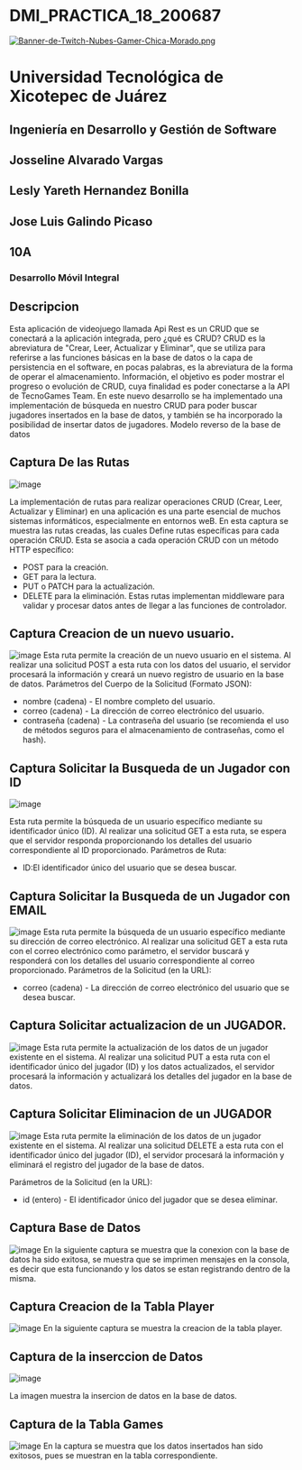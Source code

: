 # DMI_PRACTICA_18_200687


[![Banner-de-Twitch-Nubes-Gamer-Chica-Morado.png](https://i.postimg.cc/15q3LFXF/Banner-de-Twitch-Nubes-Gamer-Chica-Morado.png)](https://postimg.cc/MvzwBvyZ)

# Universidad Tecnológica de Xicotepec de Juárez

## Ingeniería en Desarrollo y Gestión de Software
## Josseline Alvarado Vargas
## Lesly Yareth Hernandez Bonilla
## Jose Luis Galindo Picaso
## 10A
### Desarrollo Móvil Integral

## Descripcion

Esta aplicación de videojuego llamada Api Rest es un CRUD que se conectará a la aplicación integrada, pero ¿qué es CRUD? CRUD es la abreviatura de "Crear, Leer, Actualizar y Eliminar", que se utiliza para referirse a las funciones básicas en la base de datos o la capa de persistencia en el software, en pocas palabras, es la abreviatura de la forma de operar el almacenamiento. Información, el objetivo es poder mostrar el progreso o evolución de CRUD, cuya finalidad es poder conectarse a la API de TecnoGames Team. En este nuevo desarrollo se ha implementado una implementación de búsqueda en nuestro CRUD para poder buscar jugadores insertados en la base de datos, y también se ha incorporado la posibilidad de insertar datos de jugadores.
Modelo reverso de la base de datos

## Captura De las Rutas
![image](https://github.com/JossAlvarado/DMI_INTEGRADORA_AVENTURASDEJACK/assets/84793967/ee72c205-530f-4444-a659-03d623bca5f9)

La implementación de rutas para realizar operaciones CRUD (Crear, Leer, Actualizar y Eliminar) en una aplicación es una parte esencial de muchos sistemas informáticos, especialmente en entornos weB. En esta captura se muestra las rutas creadas, las cuales Define rutas específicas para cada operación CRUD. Esta se asocia a cada operación CRUD con un método HTTP específico:
 * POST para la creación.
 * GET para la lectura.
 * PUT o PATCH para la actualización.
 * DELETE para la eliminación.
Estas rutas implementan middleware para validar y procesar datos antes de llegar a las funciones de controlador.

## Captura Creacion de un nuevo usuario. 
![image](https://github.com/JossAlvarado/DMI_INTEGRADORA_AVENTURASDEJACK/assets/84793967/9d5f4f1a-b070-4e2e-abe7-414dfc7bd4ab)
Esta ruta permite la creación de un nuevo usuario en el sistema. Al realizar una solicitud POST a esta ruta con los datos del usuario, el servidor procesará la información y creará un nuevo registro de usuario en la base de datos.
Parámetros del Cuerpo de la Solicitud (Formato JSON):
* nombre (cadena) - El nombre completo del usuario.
* correo (cadena) - La dirección de correo electrónico del usuario.
* contraseña (cadena) - La contraseña del usuario (se recomienda el uso de métodos seguros para el almacenamiento de contraseñas, como el hash).

## Captura Solicitar la Busqueda de un Jugador con ID
![image](https://github.com/JossAlvarado/DMI_INTEGRADORA_AVENTURASDEJACK/assets/84793967/2e8db758-aee0-4d88-ad46-17ee3e0a08f9)

Esta ruta permite la búsqueda de un usuario específico mediante su identificador único (ID). Al realizar una solicitud GET a esta ruta, se espera que el servidor responda proporcionando los detalles del usuario correspondiente al ID proporcionado.
Parámetros de Ruta:
* ID:El identificador único del usuario que se desea buscar.

## Captura Solicitar la Busqueda de un Jugador con EMAIL

![image](https://github.com/JossAlvarado/DMI_INTEGRADORA_AVENTURASDEJACK/assets/84793967/c2aa5f40-bfcc-4956-9685-05421984ca3d)
Esta ruta permite la búsqueda de un usuario específico mediante su dirección de correo electrónico. Al realizar una solicitud GET a esta ruta con el correo electrónico como parámetro, el servidor buscará y responderá con los detalles del usuario correspondiente al correo proporcionado.
Parámetros de la Solicitud (en la URL):
* correo (cadena) - La dirección de correo electrónico del usuario que se desea buscar.

## Captura Solicitar actualizacion de un JUGADOR. 
![image](https://github.com/JossAlvarado/DMI_INTEGRADORA_AVENTURASDEJACK/assets/84793967/6e9b4604-e470-4824-b229-6c8da421832c)
Esta ruta permite la actualización de los datos de un jugador existente en el sistema. Al realizar una solicitud PUT a esta ruta con el identificador único del jugador (ID) y los datos actualizados, el servidor procesará la información y actualizará los detalles del jugador en la base de datos.

## Captura Solicitar Eliminacion de un JUGADOR
![image](https://github.com/JossAlvarado/DMI_INTEGRADORA_AVENTURASDEJACK/assets/84793967/9d6f9c6c-3de6-4996-b85d-238273048ff8)
Esta ruta permite la eliminación de los datos de un jugador existente en el sistema. Al realizar una solicitud DELETE a esta ruta con el identificador único del jugador (ID), el servidor procesará la información y eliminará el registro del jugador de la base de datos.

Parámetros de la Solicitud (en la URL):
* id (entero) - El identificador único del jugador que se desea eliminar.

## Captura Base de Datos
![image](https://github.com/JossAlvarado/DMI_INTEGRADORA_AVENTURASDEJACK/assets/84793967/bcde31a6-4ca5-42dd-a830-b83322ed2335)
En la siguiente captura se muestra que la conexion con la base de datos ha sido exitosa, se muestra que se imprimen mensajes en la consola, es decir que esta funcionando y los datos se estan registrando dentro de la misma.

 ## Captura Creacion de la Tabla Player 
 ![image](https://github.com/JossAlvarado/DMI_INTEGRADORA_AVENTURASDEJACK/assets/84793967/396965cb-ac37-4957-8673-85738cba603b)
En la siguiente captura se muestra la creacion de la tabla player. 

 ## Captura de la inserccion de Datos
 ![image](https://github.com/JossAlvarado/DMI_INTEGRADORA_AVENTURASDEJACK/assets/84793967/00a9fcc0-cf82-4cf9-bb02-fd7794592624)

 La imagen muestra la insercion de datos en la base de datos. 
 
 ## Captura de la Tabla Games 
 ![image](https://github.com/JossAlvarado/DMI_INTEGRADORA_AVENTURASDEJACK/assets/84793967/e3c0d368-554d-4db7-a0d4-874f12aa2a3e)
 En la captura se muestra que los datos insertados han sido exitosos, pues se muestran en la tabla correspondiente. 


